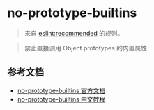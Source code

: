 # no-prototype-builtins

> 来自 [eslint:recommended](https://eslint.org/docs/rules/) 的规则。

> 禁止直接调用 Object.prototypes 的内置属性

## 参考文档

- [no-prototype-builtins 官方文档](https://eslint.org/docs/rules/no-prototype-builtins)
- [no-prototype-builtins 中文教程](https://eslint.cn/docs/rules/no-prototype-builtins)
